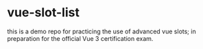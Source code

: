 # vue-slot-list
this is a demo repo for practicing the use of advanced vue slots; in preparation for the official Vue 3 certification exam. 
